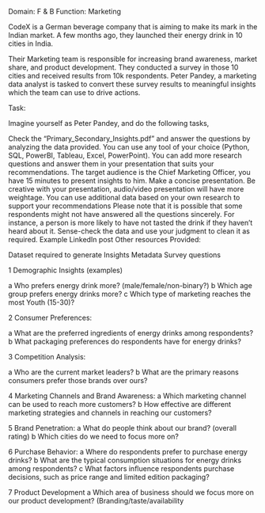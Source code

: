 Domain: F & B   Function: Marketing  

CodeX is a German beverage company that is aiming to make its mark in the Indian market. A few months ago, they launched their energy drink in 10 cities in India.

Their Marketing team is responsible for increasing brand awareness, market share, and product development. They conducted a survey in those 10 cities and received results from 10k respondents. Peter Pandey, a marketing data analyst is tasked to convert these survey results to meaningful insights which the team can use to drive actions.

Task:

Imagine yourself as Peter Pandey, and do the following tasks,

Check the “Primary_Secondary_Insights.pdf” and answer the questions by analyzing the data provided. You can use any tool of your choice (Python, SQL, PowerBI, Tableau, Excel, PowerPoint).
You can add more research questions and answer them in your presentation that suits your recommendations.
The target audience is the Chief Marketing Officer, you have 15 minutes to present insights to him. Make a concise presentation.
Be creative with your presentation, audio/video presentation will have more weightage.
You can use additional data based on your own research to support your recommendations
Please note that it is possible that some respondents might not have answered all the questions sincerely. For instance, a person is more likely to have not tasted the drink if they haven’t heard about it. Sense-check the data and use your judgment to clean it as required.
Example LinkedIn post
Other resources Provided:

Dataset required to generate Insights
Metadata
Survey questions

1 Demographic Insights (examples)

a Who prefers energy drink more? (male/female/non-binary?)
b Which age group prefers energy drinks more?
c Which type of marketing reaches the most Youth (15-30)?

2 Consumer Preferences:

a What are the preferred ingredients of energy drinks among respondents?
b What packaging preferences do respondents have for energy drinks?

3 Competition Analysis:

a Who are the current market leaders?
b What are the primary reasons consumers prefer those brands over ours?

4 Marketing Channels and Brand Awareness:
a Which marketing channel can be used to reach more customers?
b How effective are different marketing strategies and channels in reaching our customers?

5 Brand Penetration:
a What do people think about our brand? (overall rating)
b Which cities do we need to focus more on?

6 Purchase Behavior:
a Where do respondents prefer to purchase energy drinks?
b What are the typical consumption situations for energy drinks among respondents?
c What factors influence respondents purchase decisions, such as price range and limited edition packaging?

7 Product Development
a Which area of business should we focus more on our product development? (Branding/taste/availability
